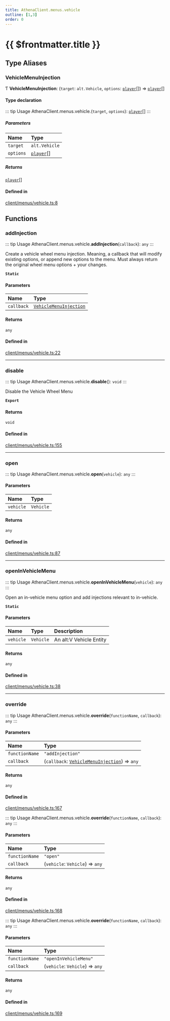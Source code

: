 ```yaml
---
title: AthenaClient.menus.vehicle
outline: [1,3]
order: 0
---
```


# {{ $frontmatter.title }}


## Type Aliases

### VehicleMenuInjection

Ƭ **VehicleMenuInjection**: (`target`: `alt.Vehicle`, `options`: [`player`](server_config.md#player)[]) => [`player`](server_config.md#player)[]

#### Type declaration

::: tip Usage
AthenaClient.menus.vehicle.(`target`, `options`): [`player`](server_config.md#player)[]
:::

##### Parameters

| Name | Type |
| :------ | :------ |
| `target` | `alt.Vehicle` |
| `options` | [`player`](server_config.md#player)[] |

##### Returns

[`player`](server_config.md#player)[]

#### Defined in

[client/menus/vehicle.ts:8](https://github.com/Stuyk/altv-athena/blob/f69c9e6/src/core/client/menus/vehicle.ts#L8)

## Functions

### addInjection

::: tip Usage
AthenaClient.menus.vehicle.**addInjection**(`callback`): `any`
:::

Create a vehicle wheel menu injection.
Meaning, a callback that will modify existing options, or append new options to the menu.
Must always return the original wheel menu options + your changes.

**`Static`**

#### Parameters

| Name | Type |
| :------ | :------ |
| `callback` | [`VehicleMenuInjection`](client_menus_vehicle.md#VehicleMenuInjection) |

#### Returns

`any`

#### Defined in

[client/menus/vehicle.ts:22](https://github.com/Stuyk/altv-athena/blob/f69c9e6/src/core/client/menus/vehicle.ts#L22)

___

### disable

::: tip Usage
AthenaClient.menus.vehicle.**disable**(): `void`
:::

Disable the Vehicle Wheel Menu

**`Export`**

#### Returns

`void`

#### Defined in

[client/menus/vehicle.ts:155](https://github.com/Stuyk/altv-athena/blob/f69c9e6/src/core/client/menus/vehicle.ts#L155)

___

### open

::: tip Usage
AthenaClient.menus.vehicle.**open**(`vehicle`): `any`
:::

#### Parameters

| Name | Type |
| :------ | :------ |
| `vehicle` | `Vehicle` |

#### Returns

`any`

#### Defined in

[client/menus/vehicle.ts:87](https://github.com/Stuyk/altv-athena/blob/f69c9e6/src/core/client/menus/vehicle.ts#L87)

___

### openInVehicleMenu

::: tip Usage
AthenaClient.menus.vehicle.**openInVehicleMenu**(`vehicle`): `any`
:::

Open an in-vehicle menu option and add injections relevant to in-vehicle.

**`Static`**

#### Parameters

| Name | Type | Description |
| :------ | :------ | :------ |
| `vehicle` | `Vehicle` | An alt:V Vehicle Entity |

#### Returns

`any`

#### Defined in

[client/menus/vehicle.ts:38](https://github.com/Stuyk/altv-athena/blob/f69c9e6/src/core/client/menus/vehicle.ts#L38)

___

### override

::: tip Usage
AthenaClient.menus.vehicle.**override**(`functionName`, `callback`): `any`
:::

#### Parameters

| Name | Type |
| :------ | :------ |
| `functionName` | ``"addInjection"`` |
| `callback` | (`callback`: [`VehicleMenuInjection`](client_menus_vehicle.md#VehicleMenuInjection)) => `any` |

#### Returns

`any`

#### Defined in

[client/menus/vehicle.ts:167](https://github.com/Stuyk/altv-athena/blob/f69c9e6/src/core/client/menus/vehicle.ts#L167)

::: tip Usage
AthenaClient.menus.vehicle.**override**(`functionName`, `callback`): `any`
:::

#### Parameters

| Name | Type |
| :------ | :------ |
| `functionName` | ``"open"`` |
| `callback` | (`vehicle`: `Vehicle`) => `any` |

#### Returns

`any`

#### Defined in

[client/menus/vehicle.ts:168](https://github.com/Stuyk/altv-athena/blob/f69c9e6/src/core/client/menus/vehicle.ts#L168)

::: tip Usage
AthenaClient.menus.vehicle.**override**(`functionName`, `callback`): `any`
:::

#### Parameters

| Name | Type |
| :------ | :------ |
| `functionName` | ``"openInVehicleMenu"`` |
| `callback` | (`vehicle`: `Vehicle`) => `any` |

#### Returns

`any`

#### Defined in

[client/menus/vehicle.ts:169](https://github.com/Stuyk/altv-athena/blob/f69c9e6/src/core/client/menus/vehicle.ts#L169)
